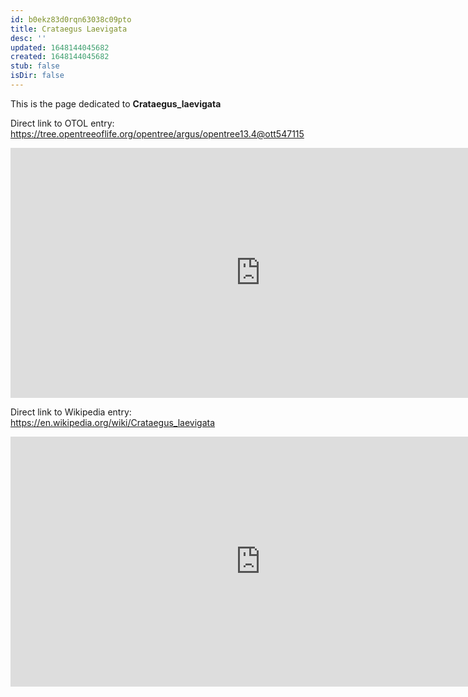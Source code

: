 ```yaml
---
id: b0ekz83d0rqn63038c09pto
title: Crataegus Laevigata
desc: ''
updated: 1648144045682
created: 1648144045682
stub: false
isDir: false
---
```

This is the page dedicated to **Crataegus_laevigata**


Direct link to OTOL entry: https://tree.opentreeoflife.org/opentree/argus/opentree13.4@ott547115



<html>
    <body>
    <iframe src="https://tree.opentreeoflife.org/opentree/argus/opentree13.4@ott547115"
    width="800" height="400" frameborder="0" allowfullscreen> </iframe>
    </body>
</html>
    


Direct link to Wikipedia entry: https://en.wikipedia.org/wiki/Crataegus_laevigata



<html>
    <body>
    <iframe src="https://en.wikipedia.org/wiki/Crataegus_laevigata"
    width="800" height="400" frameborder="0" allowfullscreen> </iframe>
    </body>
</html>
    
